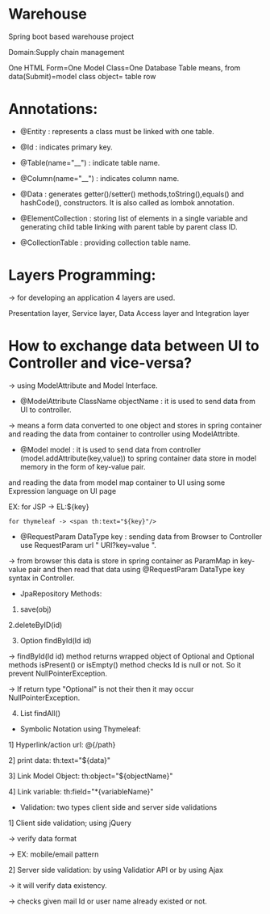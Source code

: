 # Warehouse
Spring boot based warehouse project

Domain:Supply chain management

One HTML Form=One Model Class=One Database Table
means, from data(Submit)=model class object= table row

Annotations:
============
* @Entity : represents a class must be linked with one table.

* @Id : indicates primary key.

* @Table(name="__") : indicate table name.

* @Column(name="__") : indicates column name.

* @Data : generates getter()/setter() methods,toString(),equals() and hashCode(), constructors. It is also called as lombok annotation.

* @ElementCollection : storing list of elements in a single variable and generating child table linking with parent table by parent class ID.

* @CollectionTable : providing collection table name.

Layers Programming:
===================

-> for developing an application 4 layers are used.

Presentation layer, Service layer, Data Access layer and Integration layer

How to exchange data between UI to Controller and vice-versa?
=============================================================
-> using ModelAttribute and Model Interface.

* @ModelAttribute ClassName objectName : it is used to send data from UI to controller.

-> means a form data converted to one object and stores in spring container and reading the data from container to controller using ModelAttribte.

* @Model model : it is used to send data from controller (model.addAttribute(key,value)) to spring container data store in model memory in the form of key-value pair.
 
and reading the data from model map container to UI using some Expression language on UI page

EX: for JSP -> EL:${key}
    
    for thymeleaf -> <span th:text="${key}"/>
    
    
* @RequestParam DataType key : sending data from Browser to Controller use RequestParam url " URl?key=value ".

-> from browser this data is store in spring container as ParamMap in key-value pair and then read that data using @RequestParam DataType key syntax in Controller.


* JpaRepository Methods:
1. save(obj)

2.deleteByID(id)

3. Option<T> findById(Id id)

-> findById(Id id) method returns wrapped object of Optional  and Optional methods isPresent() or isEmpty() method checks Id is null or not. So it prevent NullPointerException.

-> If return type "Optional" is not their then it may occur NullPointerException.

4. List<T> findAll()

* Symbolic Notation using Thymeleaf:

1] Hyperlink/action url: @{/path}

2] print data: th:text="${data}"

3] Link Model Object: th:object="${objectName}"

4] Link variable: th:field="*{variableName}"


* Validation: two types client side and server side validations

1] Client side validation; using jQuery

-> verify data format

-> EX: mobile/email pattern

2] Server side validation: by using Validatior API or by using Ajax

-> it will verify data existency. 

-> checks given mail Id or user name already existed or not.


























  
